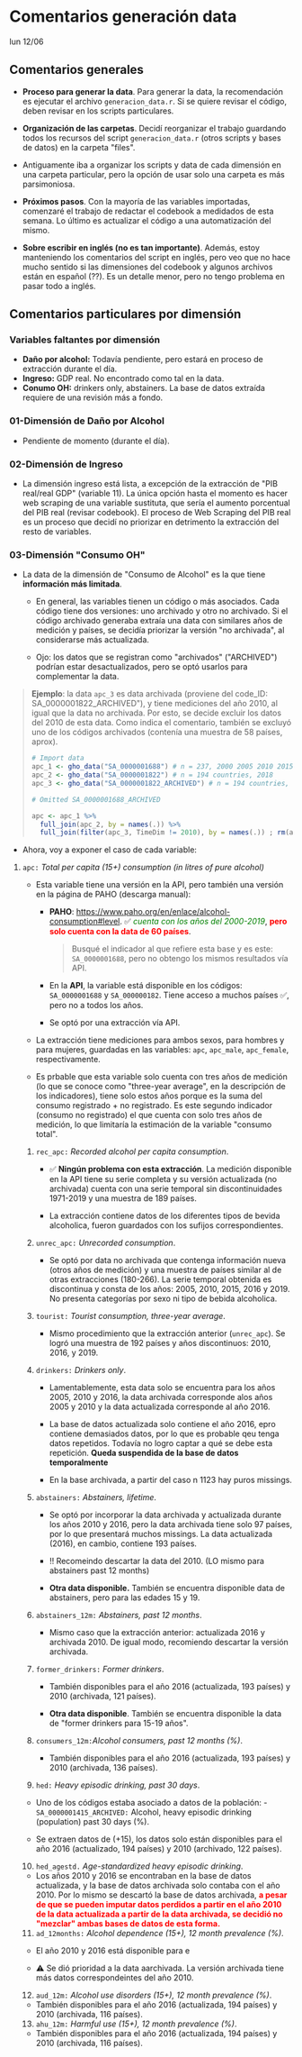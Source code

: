 # Comentarios generación data

lun 12/06

## Comentarios generales

- **Proceso para generar la data**. Para generar la data, la recomendación es ejecutar el archivo `generacion_data.r`. Si se quiere revisar el código, deben revisar en los scripts particulares.

- **Organización de las carpetas**. Decidí reorganizar el trabajo guardando todos los recursos del script `generacion_data.r` (otros scripts y bases de datos) en la carpeta "files".

- Antiguamente iba a organizar los scripts y data de cada dimensión en una carpeta particular, pero la opción de usar solo una carpeta es más parsimoniosa.

- **Próximos pasos**. Con la mayoría de las variables importadas, comenzaré el trabajo de redactar el codebook a medidados de esta semana. Lo último es actualizar el código a una automatización del mismo.

- **Sobre escribir en inglés (no es tan importante)**. Además, estoy manteniendo los comentarios del script en inglés, pero veo que no hace mucho sentido si las dimensiones del codebook y algunos archivos están en español (??). Es un detalle menor, pero no tengo problema en pasar todo a inglés.

## Comentarios particulares por dimensión

### Variables faltantes por dimensión

- **Daño por alcohol:** Todavía pendiente, pero estará en proceso de extracción durante el día.
- **Ingreso:** GDP real. No encontrado como tal en la data.
- **Conumo OH:** drinkers only, abstainers. La base de datos extraída requiere de una revisión más a fondo.

### 01-Dimensión de Daño por Alcohol

- Pendiente de momento (durante el día).

### 02-Dimensión de Ingreso

- La dimensión ingreso está lista, a excepción de la extracción de "PIB real/real GDP" (variable 11). La única opción hasta el momento es hacer web scraping de una variable sustituta, que sería el aumento porcentual del PIB real (revisar codebook). El proceso de Web Scraping del PIB real es un proceso que decidí no priorizar en detrimento la extracción del resto de variables.

### 03-Dimensión "Consumo OH"

- La data de la dimensión de "Consumo de Alcohol" es la que tiene **información más limitada**.
  
  - En general, las variables tienen un código o más asociados. Cada código tiene dos versiones: uno archivado y otro no archivado. Si el código archivado generaba extraía una data con similares años de medición y países, se decidía priorizar la versión "no archivada", al considerarse más actualizada.
  
  - Ojo: los datos que se registran como "archivados" ("ARCHIVED") podrían estar desactualizados, pero se optó usarlos para complementar la data.

> **Ejemplo**: la data `apc_3` es data archivada (proviene del code_ID: SA_0000001822_ARCHIVED"), y tiene mediciones del año 2010, al igual que la data no archivada. Por esto, se decide excluir los datos del 2010 de esta data. Como indica el comentario, también se excluyó uno de los códigos archivados (contenía una muestra de 58 países, aprox).
> 
> ```r
> # Import data
> apc_1 <- gho_data("SA_0000001688") # n = 237, 2000 2005 2010 2015 2019
> apc_2 <- gho_data("SA_0000001822") # n = 194 countries, 2018
> apc_3 <- gho_data("SA_0000001822_ARCHIVED") # n = 194 countries, 2010 2016
> 
> # Omitted SA_0000001688_ARCHIVED
> 
> apc <- apc_1 %>% 
>   full_join(apc_2, by = names(.)) %>% 
>   full_join(filter(apc_3, TimeDim != 2010), by = names(.)) ; rm(apc_1, apc_2, apc_3)
> ```

- Ahora, voy a exponer el caso de cada variable:
1. `apc:` *Total per capita (15+) consumption (in litres of pure alcohol)*
   
   - Esta variable tiene una versión en la API, pero también una versión en la página de PAHO (descarga manual):
     
     - **PAHO**: https://www.paho.org/en/enlace/alcohol-consumption#level. ✅ <em style=color:green;>cuenta con los años del 2000-2019</em>, <strong style="color:red;">pero solo cuenta con la data de 60 países</strong>.
       
       > Busqué el indicador al que refiere esta base y es este: `SA_0000001688`, pero no obtengo los mismos resultados vía API.
     
     - En la **API**, la variable está disponible en los códigos: `SA_0000001688` y `SA_000000182`. Tiene acceso a muchos países ✅, pero no a todos los años.
     
     - Se optó por una extracción vía API.
   
   - La extracción tiene mediciones para ambos sexos, para hombres y para mujeres, guardadas en las variables: `apc`, `apc_male`, `apc_female`, respectivamente.
   
   - Es prbable que esta variable solo cuenta con tres años de medición (lo que se conoce como "three-year average", en la descripción de los indicadores), tiene solo estos años porque es la suma del consumo registrado + no registrado. Es este segundo indicador (consumo no registrado) el que cuenta con solo tres años de medición, lo que limitaría la estimación de la variable "consumo total".
   1. `rec_apc:` *Recorded alcohol per capita consumption*.
      
      - ✅ **Ningún problema con esta extracción**. La medición disponible en la API tiene su serie completa y su versión actualizada (no archivada) cuenta con una serie temporal sin discontinuidades 1971-2019 y una muestra de 189 países.
      
      - La extracción contiene datos de los diferentes tipos de bevida alcoholica, fueron guardados con los sufijos correspondientes.
   
   2. `unrec_apc:` *Unrecorded consumption*.
      
      - Se optó por data no archivada que contenga información nueva (otros años de medición) y una muestra de países similar al de otras extracciones (180-266). La serie temporal obtenida es discontinua y consta de los años: 2005, 2010, 2015, 2016 y 2019. No presenta categorías por sexo ni tipo de bebida alcoholica.
   
   3. `tourist:` *Tourist consumption, three-year average*.
      
      - Mismo procedimiento que la extracción anterior (`unrec_apc`). Se logró una muestra de 192 países y años discontinuos: 2010, 2016, y 2019.
   
   4. `drinkers:` *Drinkers only*.
   
      - Lamentablemente, esta data solo se encuentra para los años 2005, 2010 y 2016, la data archivada corresponde alos años 2005 y 2010 y la data actualizada corresponde al año 2016.
      
      - La base de datos actualizada solo contiene el año 2016, epro contiene demasiados datos, por lo que es probable qeu tenga datos repetidos. Todavía no logro captar a qué se debe esta repetición. **Queda suspendida de la base de datos temporalmente**  
      
      - En la base archivada, a partir del caso n 1123 hay puros missings.
   
   5. `abstainers:` *Abstainers, lifetime*.
      
      - Se optó por incorporar la data archivada y actualizada durante los años 2010 y 2016, pero la data archivada tiene solo 97 países, por lo que presentará muchos missings. La data actualizada (2016), en cambio, contiene 193 países.
      
      - !! Recomeindo descartar la data del 2010. (LO mismo para abstainers past 12 months)
      
      - **Otra data disponible.** También se encuentra disponible data de abstainers, pero para las edades 15 y 19.
   
   6. `abstainers_12m:` *Abstainers, past 12 months*.
      
      - Mismo caso que la extracción anterior: actualizada 2016 y archivada 2010. De igual modo, recomiendo descartar la versión archivada.
   
   7. `former_drinkers:` *Former drinkers*.
      
      - También disponibles para el año 2016 (actualizada, 193 países) y 2010 (archivada, 121 países).
      
      - **Otra data disponible**. También se encuentra disponible la data de "former drinkers para 15-19 años".
   
   8. `consumers_12m:`*Alcohol consumers, past 12 months (%)*.
      
      - También disponibles para el año 2016 (actualizada, 193 países) y 2010 (archivada, 136 países).
   
   9. `hed:` *Heavy episodic drinking, past 30 days*.
   
     - Uno de los códigos estaba asociado a  datos de la población:
       -`SA_0000001415_ARCHIVED:` Alcohol, heavy episodic drinking (population) past 30 days (%).
     
     - Se extraen datos de (+15), los datos solo están disponibles para el año 2016 (actualizado, 194 países) y 2010 (archivado, 122 países).
     
   10. `hed_agestd.` *Age-standardized heavy episodic drinking*.
    
     - Los años 2010 y 2016 se encontraban en la base de datos actualizada, y la base de datos archivada solo contaba con el año 2010. Por lo mismo se descartó la base de datos archivada, <b style="color:red">a pesar de que se pueden imputar datos perdidos a partir en el año 2010 de la data actualizada a partir de la data archivada, se decidió no "mezclar" ambas bases de datos de esta forma.</b> 
 
   11. `ad_12months:` *Alcohol dependence (15+), 12 month prevalence (%)*.
   
     - El año 2010 y 2016 está disponible para e
     
     - ⚠ Se dió prioridad a la data aarchivada. La versión archivada tiene más datos correspondeintes del año 2010.

   12. `aud_12m:` *Alcohol use disorders (15+), 12 month prevalence (%)*.

     - También disponibles para el año 2016 (actualizada, 194 países) y 2010 (archivada, 116 países).

   13. `ahu_12m:` *Harmful use (15+), 12 month prevalence (%)*.

     - También disponibles para el año 2016 (actualizada, 194 países) y 2010 (archivada, 116 países).
 
